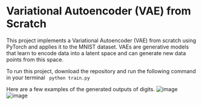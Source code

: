 # Variational Autoencoder (VAE) from Scratch

This project implements a Variational Autoencoder (VAE) from scratch using PyTorch and applies it to the MNIST dataset. VAEs are generative models that learn to encode data into a latent space and can generate new data points from this space.

To run this project, download the repository and run the following command in your terminal
``` python train.py```


Here are a few examples of the generated outputs of digits.
![image](https://github.com/user-attachments/assets/9af39dc7-b8b1-49e1-b385-fff7074f37de)
![image](https://github.com/user-attachments/assets/271b386c-18c4-4a69-8593-1639343007d2)

